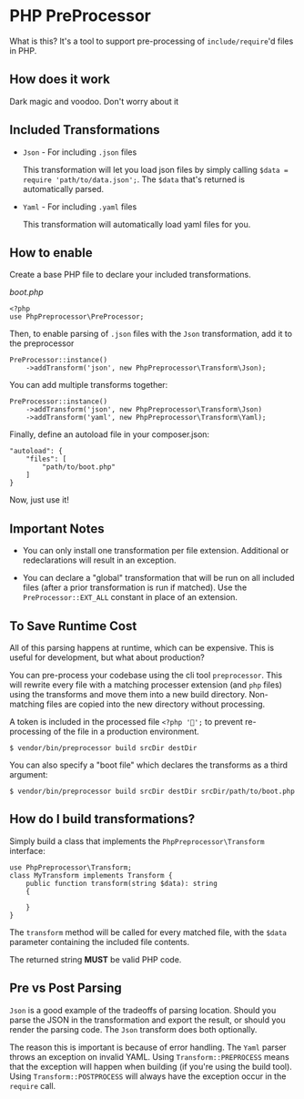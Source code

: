 # PHP PreProcessor

What is this? It's a tool to support pre-processing of `include/require`'d files in PHP.

## How does it work

Dark magic and voodoo. Don't worry about it

## Included Transformations

 * `Json` - For including `.json` files

    This transformation will let you load json files by simply calling `$data = require 'path/to/data.json';`. The `$data` that's returned is automatically parsed.

 * `Yaml` - For including `.yaml` files

    This transformation will automatically load yaml files for you.

## How to enable

Create a base PHP file to declare your included transformations.

*boot.php*

    <?php
    use PhpPreprocessor\PreProcessor;

Then, to enable parsing of `.json` files with the `Json` transformation, add it to the preprocessor

    PreProcessor::instance()
        ->addTransform('json', new PhpPreprocessor\Transform\Json);

You can add multiple transforms together:

    PreProcessor::instance()
        ->addTransform('json', new PhpPreprocessor\Transform\Json)
        ->addTransform('yaml', new PhpPreprocessor\Transform\Yaml);

Finally, define an autoload file in your composer.json:

    "autoload": {
        "files": [
            "path/to/boot.php"
        ]
    }

Now, just use it!

## Important Notes

* You can only install one transformation per file extension. Additional or redeclarations will result in an exception.

* You can declare a "global" transformation that will be run on all included files (after a prior transformation is run if matched). Use the `PreProcessor::EXT_ALL` constant in place of an extension.

## To Save Runtime Cost

All of this parsing happens at runtime, which can be expensive. This is useful for development, but what about production? 

You can pre-process your codebase using the cli tool `preprocessor`. This will rewrite every file with a matching processer extension (and `php` files) using the transforms and move them into a new build directory. Non-matching files are copied into the new directory without processing.

A token is included in the processed file `<?php '🧙';` to prevent re-processing of the file in a production environment.

    $ vendor/bin/preprocessor build srcDir destDir

You can also specify a "boot file" which declares the transforms as a third argument:

    $ vendor/bin/preprocessor build srcDir destDir srcDir/path/to/boot.php

## How do I build transformations?

Simply build a class that implements the `PhpPreprocessor\Transform` interface:

    use PhpPreprocessor\Transform;
    class MyTransform implements Transform {
        public function transform(string $data): string
        {

        }
    }

The `transform` method will be called for every matched file, with the `$data` parameter containing the included file contents.

The returned string **MUST** be valid PHP code.

## Pre vs Post Parsing

`Json` is a good example of the tradeoffs of parsing location. Should you parse the JSON in the transformation and export the result, or should you render the parsing code. The `Json` transform does both optionally.

The reason this is important is because of error handling. The `Yaml` parser throws an exception on invalid YAML. Using `Transform::PREPROCESS` means that the exception will happen when building (if you're using the build tool). Using `Transform::POSTPROCESS` will always have the exception occur in the `require` call.

